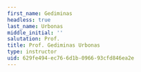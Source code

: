 ```yaml
---
first_name: Gediminas
headless: true
last_name: Urbonas
middle_initial: ''
salutation: Prof.
title: Prof. Gediminas Urbonas
type: instructor
uid: 629fe494-ec76-6d1b-0966-93cfd846ea2e
---
```

